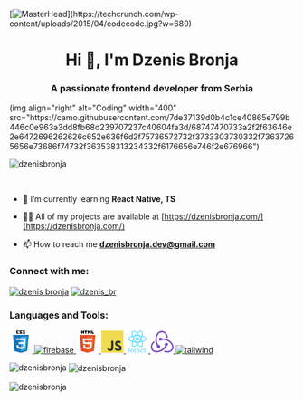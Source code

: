 [![MasterHead](https://1.bp.blogspot.com/-7A4WynwLsM...)](https://techcrunch.com/wp-content/uploads/2015/04/codecode.jpg?w=680)

<h1 align="center">Hi 👋, I'm Dzenis Bronja</h1>
<h3 align="center">A passionate frontend developer from Serbia</h3>
(img align="right" alt="Coding" width="400" src="https://camo.githubusercontent.com/7de37139d0b4c1ce40865e799b446c0e963a3dd8fb68d239707237c40604fa3d/68747470733a2f2f63646e2e6472696262626c652e636f6d2f75736572732f3733303730332f73637265656e73686f74732f363538313234332f6176656e746f2e676966")

<p align="left"> <img src="https://komarev.com/ghpvc/?username=dzenisbronja&label=Profile%20views&color=0e75b6&style=flat" alt="dzenisbronja" /> </p>

<p align="left"> <a href="https://twitter.com/" target="blank"><img src="https://img.shields.io/twitter/follow/?logo=twitter&style=for-the-badge" alt="" /></a> </p>

- 🌱 I’m currently learning **React Native, TS**

- 👨‍💻 All of my projects are available at [https://dzenisbronja.com/](https://dzenisbronja.com/)

- 📫 How to reach me **dzenisbronja.dev@gmail.com**

<h3 align="left">Connect with me:</h3>
<p align="left">
<a href="https://linkedin.com/in/dzenis bronja" target="blank"><img align="center" src="https://raw.githubusercontent.com/rahuldkjain/github-profile-readme-generator/master/src/images/icons/Social/linked-in-alt.svg" alt="dzenis bronja" height="30" width="40" /></a>
<a href="https://instagram.com/dzenis_br" target="blank"><img align="center" src="https://raw.githubusercontent.com/rahuldkjain/github-profile-readme-generator/master/src/images/icons/Social/instagram.svg" alt="dzenis_br" height="30" width="40" /></a>
</p>

<h3 align="left">Languages and Tools:</h3>
<p align="left"> <a href="https://www.w3schools.com/css/" target="_blank" rel="noreferrer"> <img src="https://raw.githubusercontent.com/devicons/devicon/master/icons/css3/css3-original-wordmark.svg" alt="css3" width="40" height="40"/> </a> <a href="https://firebase.google.com/" target="_blank" rel="noreferrer"> <img src="https://www.vectorlogo.zone/logos/firebase/firebase-icon.svg" alt="firebase" width="40" height="40"/> </a> <a href="https://www.w3.org/html/" target="_blank" rel="noreferrer"> <img src="https://raw.githubusercontent.com/devicons/devicon/master/icons/html5/html5-original-wordmark.svg" alt="html5" width="40" height="40"/> </a> <a href="https://developer.mozilla.org/en-US/docs/Web/JavaScript" target="_blank" rel="noreferrer"> <img src="https://raw.githubusercontent.com/devicons/devicon/master/icons/javascript/javascript-original.svg" alt="javascript" width="40" height="40"/> </a> <a href="https://reactjs.org/" target="_blank" rel="noreferrer"> <img src="https://raw.githubusercontent.com/devicons/devicon/master/icons/react/react-original-wordmark.svg" alt="react" width="40" height="40"/> </a> <a href="https://redux.js.org" target="_blank" rel="noreferrer"> <img src="https://raw.githubusercontent.com/devicons/devicon/master/icons/redux/redux-original.svg" alt="redux" width="40" height="40"/> </a> <a href="https://tailwindcss.com/" target="_blank" rel="noreferrer"> <img src="https://www.vectorlogo.zone/logos/tailwindcss/tailwindcss-icon.svg" alt="tailwind" width="40" height="40"/> </a> </p>

<p><img align="left" src="https://github-readme-stats.vercel.app/api/top-langs?username=dzenisbronja&show_icons=true&locale=en&layout=compact" alt="dzenisbronja" /></p>

<p>&nbsp;<img align="center" src="https://github-readme-stats.vercel.app/api?username=dzenisbronja&show_icons=true&locale=en" alt="dzenisbronja" /></p>

<p><img align="center" src="https://github-readme-streak-stats.herokuapp.com/?user=dzenisbronja&" alt="dzenisbronja" /></p>
